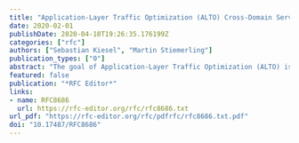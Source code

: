 ```yaml
---
title: "Application-Layer Traffic Optimization (ALTO) Cross-Domain Server Discovery"
date: 2020-02-01
publishDate: 2020-04-10T19:26:35.176199Z
categories: ["rfc"]
authors: ["Sebastian Kiesel", "Martin Stiemerling"]
publication_types: ["0"]
abstract: "The goal of Application-Layer Traffic Optimization (ALTO) is to provide guidance to applications that have to select one or several hosts from a set of candidates capable of providing a desired resource. ALTO is realized by a client-server protocol. Before an ALTO client can ask for guidance, it needs to discover one or more ALTO servers that can provide suitable guidance. In some deployment scenarios, in particular if the information about the network topology is partitioned and distributed over several ALTO servers, it may be necessary to discover an ALTO server outside of the ALTO client's own network domain, in order to get appropriate guidance. This document details applicable scenarios, itemizes requirements, and specifies a procedure for ALTO cross-domain server discovery. Technically, the procedure specified in this document takes one IP address or prefix and a U-NAPTR Service Parameter (typically, \"ALTO:https\") as parameters. It performs DNS lookups (for NAPTR resource records in the \"in-addr.arpa.\" or \"ip6.arpa.\" trees) and returns one or more URIs of information resources related to that IP address or prefix."
featured: false
publication: "*RFC Editor*"
links:
- name: RFC8686
  url: https://rfc-editor.org/rfc/rfc8686.txt
url_pdf: "https://rfc-editor.org/rfc/pdfrfc/rfc8686.txt.pdf"
doi: "10.17487/RFC8686"
---
```


